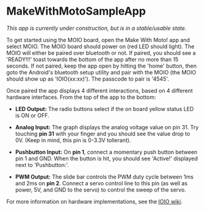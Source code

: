 MakeWithMotoSampleApp
=====================

_This app is currently under construction, but is in a stable/usable state._

To get started using the MOIO board, open the Make With Moto! app and select MOIO. The MOIO board should power on (red LED should light). The MOIO will either be paired over bluetooth or not. If paired, you should see a 'READY!!!' toast towards the bottom of the app after no more than 15 seconds. If not paired, keep the app open by hitting the 'home' button, then goto the Android's bluetooth setup utility and pair with the MOIO (the MOIO should show up as 'IOIO(xx:xx)'). The passcode to pair is '4545'. 

Once paired the app displays 4 different interactions, based on 4 different hardware interfaces. From the top of the app to the bottom:

* **LED Output:** The radio buttons select if the on board yellow status LED is ON or OFF.

* **Analog Input:** The graph displays the analog voltage value on pin 31. Try touching **pin 31** with your finger and you should see the value drop to 0V. (Keep in mind, this pin is 0-3.3V tollerant).  

* **Pushbutton Input:** On **pin 1**, connect a momentary push button between pin 1 and GND. When the button is hit, you should see 'Active!' displayed next to 'Pushbutton:'.

* **PWM Output:** The slide bar controls the PWM duty cycle between 1ms and 2ms on **pin 2**. Connect a servo control line to this pin (as well as power, 5V, and GND to the servo) to control the sweep of the servo.

For more information on hardware implementations, see the [IOIO wiki](https://github.com/ytai/ioio/wiki).
